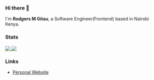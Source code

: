 ### Hi there 👋

I'm **Rodgers M Gitau**, a Software Engineer(Frontend) based in Nairobi Kenya.

### Stats

<a href="https://github.com/rodgersgitau/github-readme-stats">
  <img align="center" src="https://rodgersgitau-stats.vercel.app/api?username=rodgersgitau&count_private=true&show_icons=true&layout=compact&theme=tokyonight" />
</a>
<a href="https://github.com/rodgersgitau/github-readme-stats">
  <img align="center" src="https://rodgersgitau-stats.vercel.app/api/wakatime?username=rodgersgitau&layout=compact&theme=tokyonight" />
</a>

### Links
- [Personal Website](https://www.rodgersgitau.github.io)


<!--
**rodgersgitau/rodgersgitau** is a ✨ _special_ ✨ repository because its `README.md` (this file) appears on your GitHub profile.
-->
